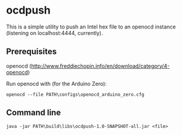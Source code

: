 # ocdpush

This is a simple utility to push an Intel hex file to an openocd instance (listening on localhost:4444, currently).

## Prerequisites
openocd (http://www.freddiechopin.info/en/download/category/4-openocd)

Run openocd with (for the Arduino Zero):

    openocd --file PATH\configs\openocd_arduino_zero.cfg
    
## Command line

    java -jar PATH\build\libs\ocdpush-1.0-SNAPSHOT-all.jar <file>
